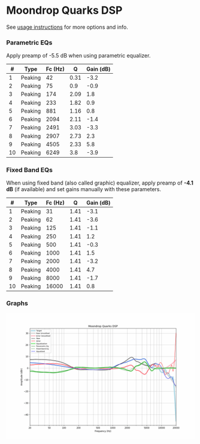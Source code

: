 # Moondrop Quarks DSP
See [usage instructions](https://github.com/jaakkopasanen/AutoEq#usage) for more options and info.

### Parametric EQs
Apply preamp of -5.5 dB when using parametric equalizer.

|   # | Type    |   Fc (Hz) |    Q |   Gain (dB) |
|-----|---------|-----------|------|-------------|
|   1 | Peaking |        42 | 0.31 |        -3.2 |
|   2 | Peaking |        75 | 0.9  |        -0.9 |
|   3 | Peaking |       174 | 2.09 |         1.8 |
|   4 | Peaking |       233 | 1.82 |         0.9 |
|   5 | Peaking |       881 | 1.16 |         0.8 |
|   6 | Peaking |      2094 | 2.11 |        -1.4 |
|   7 | Peaking |      2491 | 3.03 |        -3.3 |
|   8 | Peaking |      2907 | 2.73 |         2.3 |
|   9 | Peaking |      4505 | 2.33 |         5.8 |
|  10 | Peaking |      6249 | 3.8  |        -3.9 |

### Fixed Band EQs
When using fixed band (also called graphic) equalizer, apply preamp of **-4.1 dB** (if available) and set gains manually with these parameters.

|   # | Type    |   Fc (Hz) |    Q |   Gain (dB) |
|-----|---------|-----------|------|-------------|
|   1 | Peaking |        31 | 1.41 |        -3.1 |
|   2 | Peaking |        62 | 1.41 |        -3.6 |
|   3 | Peaking |       125 | 1.41 |        -1.1 |
|   4 | Peaking |       250 | 1.41 |         1.2 |
|   5 | Peaking |       500 | 1.41 |        -0.3 |
|   6 | Peaking |      1000 | 1.41 |         1.5 |
|   7 | Peaking |      2000 | 1.41 |        -3.2 |
|   8 | Peaking |      4000 | 1.41 |         4.7 |
|   9 | Peaking |      8000 | 1.41 |        -1.7 |
|  10 | Peaking |     16000 | 1.41 |         0.8 |

### Graphs
![](./Moondrop%20Quarks%20DSP.png)
